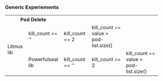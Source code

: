 ### Generic Experiements

<table> 
    <tr>  <th colspan=2> Pod Delete </th> </tr>
     <tr > <td rowspan=3> Litmus lib </td> 
        <td> kill_count == '' </td>
         <td> kill_count == 2 </td>
         <td> kill_count == value > pod-list.size() </td>
    </tr>
        <tr > <td> Powerfulseal lib </td>
        <td> kill_count == '' </td>
         <td> kill_count == 2 </td>
         <td> kill_count == value > pod-list.size() </td>
    </tr>
    </table>
    
        
    
    
